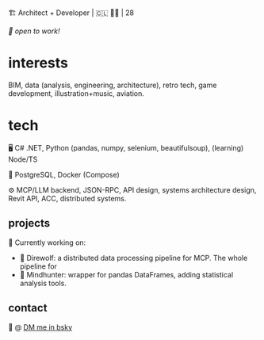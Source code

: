 🏗️ Architect + Developer | 🇨🇱 🏳️‍🌈 | 28

_💼 open to work!_

# interests

BIM, data (analysis, engineering, architecture), retro tech, game development, illustration+music, aviation.


# tech

🖥️ C# .NET, Python (pandas, numpy, selenium, beautifulsoup), (learning) Node/TS

💾 PostgreSQL, Docker (Compose)

⚙️ MCP/LLM backend, JSON-RPC, API design, systems architecture design, Revit API, ACC, distributed systems.


## projects

🔭 Currently working on:
- 🐺 Direwolf: a distributed data processing pipeline for MCP. The whole pipeline for
- 🐯 Mindhunter: wrapper for pandas DataFrames, adding statistical analysis tools.


## contact

🦋 @ [DM me in bsky](https://bsky.app/profile/framebuffer.cl)

